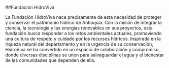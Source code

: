 ##Fundación HidroViva

La Fundación HidroViva nace precisamente de esta necesidad de proteger y conservar el patrimonio hídrico de Antioquia. Con la misión de integrar la ciencia, la tecnología y las energías renovables en sus proyectos, esta fundación busca responder a los retos ambientales actuales, promoviendo una cultura de respeto y cuidado por los recursos hídricos. Inspirada en la riqueza natural del departamento y en la urgencia de su conservación, HidroViva se ha convertido en un espacio de colaboración y compromiso, donde diversas disciplinas se unen para salvaguardar el agua y el bienestar de las comunidades que dependen de ella.
